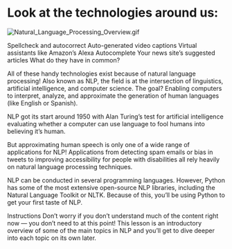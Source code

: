 # Look at the technologies around us:

![Natural_Language_Processing_Overview.gif](/canlp/1_introtoNLP/Natural_Language_Processing_Overview.gif)

Spellcheck and autocorrect
Auto-generated video captions
Virtual assistants like Amazon’s Alexa
Autocomplete
Your news site’s suggested articles
What do they have in common?

All of these handy technologies exist because of natural language processing! Also known as NLP, the field is at the intersection of linguistics, artificial intelligence, and computer science. The goal? Enabling computers to interpret, analyze, and approximate the generation of human languages (like English or Spanish).

NLP got its start around 1950 with Alan Turing’s test for artificial intelligence evaluating whether a computer can use language to fool humans into believing it’s human.

But approximating human speech is only one of a wide range of applications for NLP! Applications from detecting spam emails or bias in tweets to improving accessibility for people with disabilities all rely heavily on natural language processing techniques.

NLP can be conducted in several programming languages. However, Python has some of the most extensive open-source NLP libraries, including the Natural Language Toolkit or NLTK. Because of this, you’ll be using Python to get your first taste of NLP.

Instructions
Don’t worry if you don’t understand much of the content right now — you don’t need to at this point! This lesson is an introductory overview of some of the main topics in NLP and you’ll get to dive deeper into each topic on its own later.